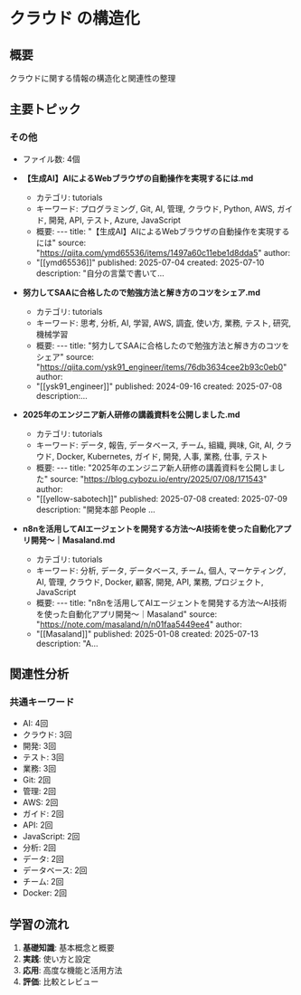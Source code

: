 # クラウド の構造化

## 概要
クラウドに関する情報の構造化と関連性の整理

## 主要トピック

### その他
- ファイル数: 4個

- **【生成AI】AIによるWebブラウザの自動操作を実現するには.md**
  - カテゴリ: tutorials
  - キーワード: プログラミング, Git, AI, 管理, クラウド, Python, AWS, ガイド, 開発, API, テスト, Azure, JavaScript
  - 概要: ---
title: "【生成AI】AIによるWebブラウザの自動操作を実現するには"
source: "https://qiita.com/ymd65536/items/1497a60c11ebe1d8dda5"
author:
  - "[[ymd65536]]"
published: 2025-07-04
created: 2025-07-10
description: "自分の言葉で書いて...

- **努力してSAAに合格したので勉強方法と解き方のコツをシェア.md**
  - カテゴリ: tutorials
  - キーワード: 思考, 分析, AI, 学習, AWS, 調査, 使い方, 業務, テスト, 研究, 機械学習
  - 概要: ---
title: "努力してSAAに合格したので勉強方法と解き方のコツをシェア"
source: "https://qiita.com/ysk91_engineer/items/76db3634cee2b93c0eb0"
author:
  - "[[ysk91_engineer]]"
published: 2024-09-16
created: 2025-07-08
description:...

- **2025年のエンジニア新人研修の講義資料を公開しました.md**
  - カテゴリ: tutorials
  - キーワード: データ, 報告, データベース, チーム, 組織, 興味, Git, AI, クラウド, Docker, Kubernetes, ガイド, 開発, 人事, 業務, 仕事, テスト
  - 概要: ---
title: "2025年のエンジニア新人研修の講義資料を公開しました"
source: "https://blog.cybozu.io/entry/2025/07/08/171543"
author:
  - "[[yellow-sabotech]]"
published: 2025-07-08
created: 2025-07-09
description: "開発本部 People ...

- **n8nを活用してAIエージェントを開発する方法〜AI技術を使った自動化アプリ開発〜｜Masaland.md**
  - カテゴリ: tutorials
  - キーワード: 分析, データ, データベース, チーム, 個人, マーケティング, AI, 管理, クラウド, Docker, 顧客, 開発, API, 業務, プロジェクト, JavaScript
  - 概要: ---
title: "n8nを活用してAIエージェントを開発する方法〜AI技術を使った自動化アプリ開発〜｜Masaland"
source: "https://note.com/masaland/n/n01faa5449ee4"
author:
  - "[[Masaland]]"
published: 2025-01-08
created: 2025-07-13
description: "A...

## 関連性分析

### 共通キーワード
- AI: 4回
- クラウド: 3回
- 開発: 3回
- テスト: 3回
- 業務: 3回
- Git: 2回
- 管理: 2回
- AWS: 2回
- ガイド: 2回
- API: 2回
- JavaScript: 2回
- 分析: 2回
- データ: 2回
- データベース: 2回
- チーム: 2回
- Docker: 2回

## 学習の流れ

1. **基礎知識**: 基本概念と概要
2. **実践**: 使い方と設定
3. **応用**: 高度な機能と活用方法
4. **評価**: 比較とレビュー

